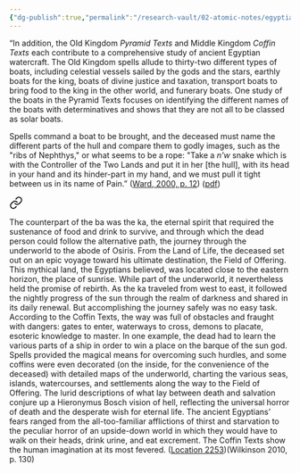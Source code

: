 ```yaml
---
{"dg-publish":true,"permalink":"/research-vault/02-atomic-notes/egyptian-sacred-texts-reveal-their-view-of-boats-in-practical-terms-and-in-mythical-terms/"}
---
```


“In addition, the OId Kingdom *Pyramid Texts* and Middle Kingdom *Coffin Texts* each contribute to a comprehensive study of ancient Egyptian watercraft. The Old Kingdom spells allude to thirty-two different types of boats, including celestial vessels sailed by the gods and the stars, earthly boats for the king, boats of divine justice and taxation, transport boats to bring food to the king in the other world, and funerary boats. One study of the boats in the Pyramid Texts focuses on identifying the different names of the boats with determinatives and shows that they are not all to be classed as solar boats.

Spells command a boat to be brought, and the deceased must name the different parts of the hull and compare them to godly images, such as the "ribs of Nephthys," or what seems to be a rope: "Take a *n'w* snake which is with the Controller of the Two Lands and put it in her [the hull], with its head in your hand and its hinder-part in my hand, and we must pull it tight between us in its name of Pain.” ([Ward, 2000, p. 12](zotero://select/library/items/Z98WYCE6)) ([pdf](zotero://open-pdf/library/items/UD954MWU?page=22&annotation=DTV4YIHY))


<div class="transclusion internal-embed is-loaded"><a class="markdown-embed-link" href="/research-vault/02-atomic-notes/egyptian-underworld-the-coffin-texts-and-mythical-geography-requiring-ship-journeys/" aria-label="Open link"><svg xmlns="http://www.w3.org/2000/svg" width="24" height="24" viewBox="0 0 24 24" fill="none" stroke="currentColor" stroke-width="2" stroke-linecap="round" stroke-linejoin="round" class="svg-icon lucide-link"><path d="M10 13a5 5 0 0 0 7.54.54l3-3a5 5 0 0 0-7.07-7.07l-1.72 1.71"></path><path d="M14 11a5 5 0 0 0-7.54-.54l-3 3a5 5 0 0 0 7.07 7.07l1.71-1.71"></path></svg></a><div class="markdown-embed">




The counterpart of the ba was the ka, the eternal spirit that required the sustenance of food and drink to survive, and through which the dead person could follow the alternative path, the journey through the underworld to the abode of Osiris. From the Land of Life, the deceased set out on an epic voyage toward his ultimate destination, the Field of Offering. This mythical land, the Egyptians believed, was located close to the eastern horizon, the place of sunrise. While part of the underworld, it nevertheless held the promise of rebirth. As the ka traveled from west to east, it followed the nightly progress of the sun through the realm of darkness and shared in its daily renewal. But accomplishing the journey safely was no easy task. According to the Coffin Texts, the way was full of obstacles and fraught with dangers: gates to enter, waterways to cross, demons to placate, esoteric knowledge to master. In one example, the dead had to learn the various parts of a ship in order to win a place on the barque of the sun god. Spells provided the magical means for overcoming such hurdles, and some coffins were even decorated (on the inside, for the convenience of the deceased) with detailed maps of the underworld, charting the various seas, islands, watercourses, and settlements along the way to the Field of Offering. The lurid descriptions of what lay between death and salvation conjure up a Hieronymus Bosch vision of hell, reflecting the universal horror of death and the desperate wish for eternal life. The ancient Egyptians’ fears ranged from the all-too-familiar afflictions of thirst and starvation to the peculiar horror of an upside-down world in which they would have to walk on their heads, drink urine, and eat excrement. The Coffin Texts show the human imagination at its most fevered. ([Location 2253](https://readwise.io/to_kindle?action=open&asin=B004FGMZAI&location=2253))(Wilkinson 2010, p. 130)

</div></div>
